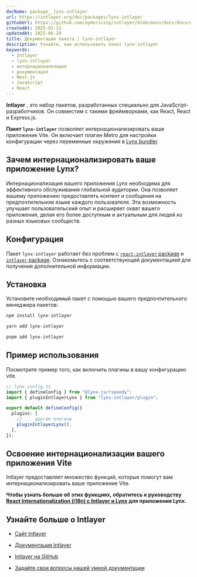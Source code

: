 ```yaml
---
docName: package__lynx-intlayer
url: https://intlayer.org/doc/packages/lynx-intlayer
githubUrl: https://github.com/aymericzip/intlayer/blob/main/docs/docs/en/packages/lynx-intlayer/index.md
createdAt: 2025-03-13
updatedAt: 2025-06-29
title: Документация пакета | lynx-intlayer
description: Узнайте, как использовать пакет lynx-intlayer
keywords:
  - Intlayer
  - lynx-intlayer
  - интернационализация
  - документация
  - Next.js
  - JavaScript
  - React
---
```


**Intlayer** , это набор пакетов, разработанных специально для JavaScript-разработчиков. Он совместим с такими фреймворками, как React, React и Express.js.

**Пакет `lynx-intlayer`** позволяет интернационализировать ваше приложение Vite. Он включает плагин Metro для настройки конфигурации через переменные окружения в [Lynx bundler](https://lynxjs.org/index.html).

## Зачем интернационализировать ваше приложение Lynx?

Интернационализация вашего приложения Lynx необходима для эффективного обслуживания глобальной аудитории. Она позволяет вашему приложению предоставлять контент и сообщения на предпочтительном языке каждого пользователя. Эта возможность улучшает пользовательский опыт и расширяет охват вашего приложения, делая его более доступным и актуальным для людей из разных языковых сообществ.

## Конфигурация

Пакет `lynx-intlayer` работает без проблем с [`react-intlayer` package](https://github.com/aymericzip/intlayer/blob/main/docs/docs/ru/packages/react-intlayer/index.md) и [`intlayer` package](https://github.com/aymericzip/intlayer/blob/main/docs/docs/ru/packages/intlayer/index.md). Ознакомьтесь с соответствующей документацией для получения дополнительной информации.

## Установка

Установите необходимый пакет с помощью вашего предпочтительного менеджера пакетов:

```bash packageManager="npm"
npm install lynx-intlayer
```

```bash packageManager="yarn"
yarn add lynx-intlayer
```

```bash packageManager="pnpm"
pnpm add lynx-intlayer
```

## Пример использования

Посмотрите пример того, как включить плагины в вашу конфигурацию vite.

```ts
// lynx.config.ts
import { defineConfig } from "@lynx-js/rspeedy";
import { pluginIntlayerLynx } from "lynx-intlayer/plugin";

export default defineConfig({
  plugins: [
    // ... другие плагины
    pluginIntlayerLynx(),
  ],
});
```

## Освоение интернационализации вашего приложения Vite

Intlayer предоставляет множество функций, которые помогут вам интернационализировать ваше приложение Vite.

**Чтобы узнать больше об этих функциях, обратитесь к руководству [React Internationalization (i18n) с Intlayer и Lynx](https://github.com/aymericzip/intlayer/blob/main/docs/docs/ru/intlayer_with_lynx+react.md) для приложения Lynx.**

## Узнайте больше о Intlayer

- [Сайт Intlayer](https://intlayer.org)
- [Документация Intlayer](https://intlayer.org/doc)
- [Intlayer на GitHub](https://github.com/aymericzip/intlayer)

- [Задайте свои вопросы нашей умной документации](https://intlayer.org/docchat)
